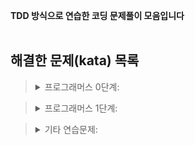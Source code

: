 **TDD 방식으로 연습한 코딩 문제풀이 모음입니다**
<br><br>

## 해결한 문제(kata) 목록

> <details>
> <summary>프로그래머스 0단계:</summary>
> <div markdown="1">
>
> ("programmers-lv0" 폴더)
>
> - 001-pizza.js _피자 나눠 먹기(3)_
> - 002-string-reverse.js _문자열 뒤집기_
> - 003-babbling.js _옹알이(1)_
> - 004-array-reverse.js _배열 뒤집기_
> - 005-dot-quadrant.js _점의 위치 구하기_
> - 006-sum-of-successive-nums.js _연속된 수의 합_
> - 007-mode.js _최빈값 구하기_
> - 008-특정 문자 제거하기.js
> - 009-개미 군단.js
> - 010-세균 증식.js
> - 011-모음 제거.js
> - 012-순서쌍의 개수.js
> - 013-
> - 014-
> - 015-종이 자르기.js
> - 016-문자열 밀기.js
>
> </div>
> </details>

> <details>
> <summary>프로그래머스 1단계:</summary>
> <div markdown="1">
>
> ("programmers-lv1" 폴더)
>
> - 101-제일 작은 수 제거.js
> - 102-옹알이(2)
>
> </div>
> </details>

> <details>
> <summary>기타 연습문제:</summary>
> <div markdown="1">
>
> ("other-sources-easy" 폴더)
>
> - Bowling game
> - Prime-factors
> - Correctly closed parentheses
> - Fizz-buzz
> - Mars rover
> - Stack (with error handling)
> - Stack (without array)
>
> </div>
> </details>
